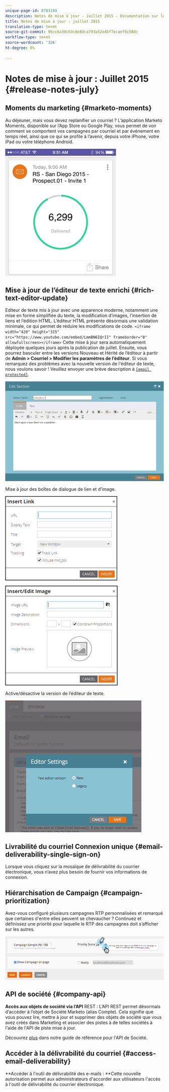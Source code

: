```yaml
---
unique-page-id: 8783189
description: Notes de mise à jour - Juillet 2015 - Documentation sur le marketing - Documentation du produit
title: Notes de mise à jour - juillet 2015
translation-type: tm+mt
source-git-commit: 96cc6a30c63c8e8dca793a52e4bf7ecaef8c08dc
workflow-type: tm+mt
source-wordcount: '326'
ht-degree: 0%

---
```



# Notes de mise à jour : Juillet 2015 {#release-notes-july}

## Moments du marketing {#marketo-moments}

Au déjeuner, mais vous devez replanifier un courriel ? L’application Marketo Moments, disponible sur l’App Store ou Google Play, vous permet de voir comment se comportent vos campagnes par courriel et par événement en temps réel, ainsi que ce qui se profile à l’avenir, depuis votre iPhone, votre iPad ou votre téléphone Android.

![](assets/image2015-7-10-9-3a42-3a29.png)

## Mise à jour de l’éditeur de texte enrichi {#rich-text-editor-update}

Editeur de texte mis à jour avec une apparence moderne, notamment une mise en forme simplifiée du texte, la modification d’images, l’insertion de liens et l’édition HTML. L’éditeur HTML présente désormais une validation minimale, ce qui permet de réduire les modifications de code.
`<iframe width="420" height="315" src="https://www.youtube.com/embed/LmmBN6IQrII" frameborder="0" allowfullscreen></iframe>` Cette mise à jour sera automatiquement déployée quelques jours après la publication de juillet. Ensuite, vous pourrez basculer entre les versions Nouveau et Hérité de l’éditeur à partir de **Admin > Courriel > Modifier les paramètres de l’éditeur**. Si vous remarquez des problèmes avec la nouvelle version de l&#39;éditeur de texte, nous voulons savoir ! Veuillez envoyer une brève description à [`[email protected]`](http://docs.marketo.com/cdn-cgi/l/email-protection#d0bab3bfbfa0b5a2bdb1be90bdb1a2bbb5a4bffeb3bfbd).

![](assets/image2015-7-10-9-3a42-3a44.png)

Mise à jour des boîtes de dialogue de lien et d’image.

![](assets/image2015-7-10-9-3a42-3a57.png)

![](assets/image2015-7-10-9-3a43-3a20.png)

Active/désactive la version de l’éditeur de texte.

![](assets/image2015-7-10-9-3a43-3a32.png)

## Livrabilité du courriel Connexion unique {#email-deliverability-single-sign-on}

Lorsque vous cliquez sur la mosaïque de délivrabilité du courrier électronique, vous n’avez plus besoin de fournir vos informations de connexion.

## Hiérarchisation de Campaign {#campaign-prioritization}

Avez-vous configuré plusieurs campagnes RTP personnalisées et remarqué que certaines d&#39;entre elles peuvent se chevaucher ? Continuez et définissez une priorité pour laquelle le RTP des campagnes doit s’afficher sur les autres.

![](assets/image2015-7-9-20-3a20-3a58.png)

## API de société {#company-api}

**Accès aux objets de société via l’API** REST : L’API REST permet désormais d’accéder à l’objet de Société Marketo (alias Compte). Cela signifie que vous pouvez lire, mettre à jour et supprimer des objets de société que vous avez créés dans Marketing et associer des pistes à de telles sociétés à l&#39;aide de l&#39;API de piste mise à jour.

Découvrez [plus](http://developers.marketo.com/documentation/company-api/) dans notre guide de référence pour l&#39;API de Société.

## Accéder à la délivrabilité du courriel {#access-email-deliverability}

**Accéder à l&#39;outil de délivrabilité des e-mails : **Cette nouvelle autorisation permet aux administrateurs d&#39;accorder aux utilisateurs l&#39;accès à l&#39;outil de délivrabilité du courrier électronique.

